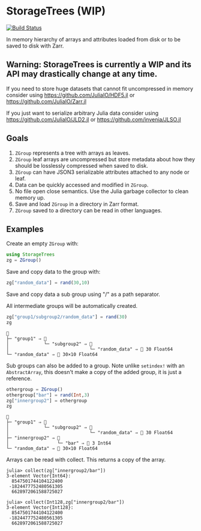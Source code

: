 # StorageTrees (WIP)

[![Build Status](https://github.com/medyan-dev/StorageTrees.jl/workflows/CI/badge.svg)](https://github.com/medyan-dev/StorageTrees.jl/actions)



In memory hierarchy of arrays and attributes loaded from disk or to be saved to disk with Zarr.

## Warning: StorageTrees is currently a WIP and its API may drastically change at any time.

If you need to store huge datasets that cannot fit uncompressed in memory consider using https://github.com/JuliaIO/HDF5.jl or https://github.com/JuliaIO/Zarr.jl

If you just want to serialize arbitrary Julia data consider using https://github.com/JuliaIO/JLD2.jl or https://github.com/invenia/JLSO.jl

## Goals

1. `ZGroup` represents a tree with arrays as leaves.
1. `ZGroup` leaf arrays are uncompressed but store metadata about how they should be losslessly compressed when saved to disk.
1. `ZGroup` can have JSON3 serializable attributes attached to any node or leaf.
1. Data can be quickly accessed and modified in `ZGroup`.
1. No file open close semantics. Use the Julia garbage collector to clean memory up.
1. Save and load `ZGroup` in a directory in Zarr format.
1. `ZGroup` saved to a directory can be read in other languages.


## Examples

Create an empty `ZGroup` with:

```julia
using StorageTrees
zg = ZGroup()
```

Save and copy data to the group with:

```julia
zg["random_data"] = rand(30,10)
```

Save and copy data a sub group using "/" as a path separator.

All intermediate groups will be automatically created.

```julia
zg["group1/subgroup2/random_data"] = rand(30)
zg
```
```
📂 
├─ "group1" ⇒ 📂 
│             └─ "subgroup2" ⇒ 📂 
│                              └─ "random_data" ⇒ 🔢 30 Float64 
└─ "random_data" ⇒ 🔢 30×10 Float64 
```

Sub groups can also be added to a group.
Note unlike `setindex!` with an `AbstractArray`, this doesn't make a copy of the added group, it is just a reference.
```julia
othergroup = ZGroup()
othergroup["bar"] = rand(Int,3)
zg["innergroup2"] = othergroup
zg
```
```
📂 
├─ "group1" ⇒ 📂 
│             └─ "subgroup2" ⇒ 📂 
│                              └─ "random_data" ⇒ 🔢 30 Float64 
├─ "innergroup2" ⇒ 📂 
│                  └─ "bar" ⇒ 🔢 3 Int64 
└─ "random_data" ⇒ 🔢 30×10 Float64 
```


Arrays can be read with collect. This returns a copy of the array.

```julia-repl
julia> collect(zg["innergroup2/bar"])
3-element Vector{Int64}:
  8547501744104122400
 -1824477752480561305
  6628972061588725027

julia> collect(Int128,zg["innergroup2/bar"])
3-element Vector{Int128}:
  8547501744104122400
 -1824477752480561305
  6628972061588725027
```